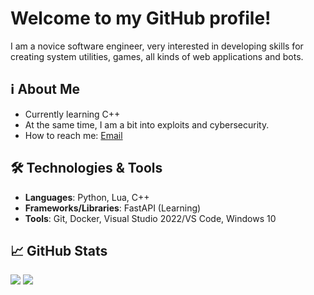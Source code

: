 # Welcome to my GitHub profile!

I am a novice software engineer, very interested in developing skills for creating system utilities, games, all kinds of web applications and bots.

## ℹ️ About Me
- Currently learning C++
- At the same time, I am a bit into exploits and cybersecurity.
- How to reach me: [Email](mailto:s0lnyx.dev@gmail.com)

## 🛠️ Technologies & Tools
- **Languages**: Python, Lua, C++
- **Frameworks/Libraries**: FastAPI (Learning)
- **Tools**: Git, Docker, Visual Studio 2022/VS Code, Windows 10

## 📈 GitHub Stats
<img src="https://github-readme-stats.vercel.app/api?username=miscommon&theme=dark&show_icons=true&hide_border=true&count_private=true" />
<img src="https://github-readme-stats.vercel.app/api/top-langs/?username=miscommon&theme=dark&show_icons=true&hide_border=true&layout=compact" />
